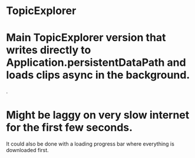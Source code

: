 # TopicExplorer

<h1>Main TopicExplorer version that writes directly to Application.persistentDataPath and loads clips async in the background.</h1>.
<h1>Might be laggy on very slow internet for the first few seconds.</h1>

It could also be done with a loading progress bar where everything is downloaded first.
